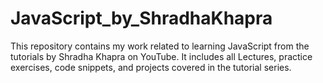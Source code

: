 # JavaScript_by_ShradhaKhapra
This repository contains my work related to learning JavaScript from the tutorials by Shradha Khapra on YouTube.
It includes all Lectures, practice exercises, code snippets, and projects covered in the tutorial series.
 
